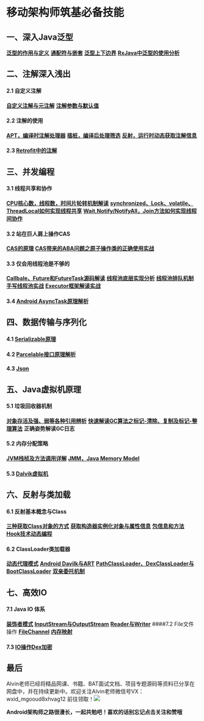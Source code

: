 # 移动架构师筑基必备技能

## 一、深入Java泛型
**[泛型的作用与定义](https://www.jianshu.com/p/c948329ebbf9)**
**[通配符与嵌套](https://www.jianshu.com/p/c948329ebbf9)**
**[泛型上下边界](https://www.jianshu.com/p/c948329ebbf9)**
**[RxJava中泛型的使用分析](https://www.jianshu.com/p/c948329ebbf9)**

## 二、注解深入浅出
#### 2.1 自定义注解
**[自定义注解与元注解](https://www.jianshu.com/p/2c103419ceb0)**
**[注解参数与默认值](https://www.jianshu.com/p/2c103419ceb0)**
#### 2.2 注解的使用
**[APT，编译时注解处理器](https://www.jianshu.com/p/929bdcd78e48)**
**[插桩，编译后处理筛选](https://www.jianshu.com/p/929bdcd78e48)**
**[反射，运行时动态获取注解信息](https://www.jianshu.com/p/929bdcd78e48)**
#### 2.3 **[Retrofit中的注解](https://www.jianshu.com/p/6ed4e2817c5c)**

## 三、并发编程
#### 3.1 线程共享和协作
**[CPU核心数，线程数，时间片轮转机制解读](https://www.jianshu.com/p/594ed18205dc)**
**[synchronized、Lock、volatile、ThreadLocal如何实现线程共享](https://www.jianshu.com/p/594ed18205dc)**
**[Wait,Notify/NotifyAll，Join方法如何实现线程间协作](https://www.jianshu.com/p/594ed18205dc)**
#### 3.2 站在巨人肩上操作CAS
**[CAS的原理](https://www.jianshu.com/p/621641252d1c)**
**[CAS带来的ABA问题之原子操作类的正确使用实战](https://www.jianshu.com/p/621641252d1c)**
#### 3.3 仅会用线程池是不够的
**[Callbale、Future和FutureTask源码解读](https://www.jianshu.com/p/64aedac0a9e3)**
**[线程池底层实现分析](https://www.jianshu.com/p/64aedac0a9e3)**
**[线程池排队机制](https://www.jianshu.com/p/64aedac0a9e3)**
**[手写线程池实战](https://www.jianshu.com/p/64aedac0a9e3)**
**[Executor框架解读实战](https://www.jianshu.com/p/64aedac0a9e3)**
#### 3.4 [Android AsyncTask原理解析](https://www.jianshu.com/p/a182f44aca86)
	
## 四、数据传输与序列化
#### 4.1 [Serializable原理](https://www.jianshu.com/p/6d9ceef3d406)
#### 4.2 [Parcelable接口原理解析](https://www.jianshu.com/p/6d9ceef3d406)
#### 4.3 [Json](https://www.jianshu.com/p/6d9ceef3d406)

## 五、Java虚拟机原理
#### 5.1 垃圾回收器机制
**[对象存活及强、弱等各种引用辨析](https://www.jianshu.com/p/3549ecce84ac)**
**[快速解读GC算法之标记-清除、复制及标记-整理算法](https://www.jianshu.com/p/3549ecce84ac)**
**正确姿势解读GC日志**
#### 5.2 内存分配策略
**[JVM栈桢及方法调用详解](https://www.jianshu.com/p/bf12972c6d7e)**
**[JMM，Java Memory Model](https://www.jianshu.com/p/bf12972c6d7e)**

#### 5.3 [Dalvik虚拟机](https://www.jianshu.com/p/f29c04a81225)

## 六、反射与类加载
#### 6.1 反射基本概念与Class
**[三种获取Class对象的方式](https://www.jianshu.com/p/b9bbdad4f6bf)**
**[获取构造器实例化对象与属性信息](https://www.jianshu.com/p/b9bbdad4f6bf)**
**[包信息和方法](https://www.jianshu.com/p/b9bbdad4f6bf)**
**[Hook技术动态编程](https://www.jianshu.com/p/b9bbdad4f6bf)**
#### 6.2 ClassLoader类加载器
**[动态代理模式](https://www.jianshu.com/p/0a18205df207)**
**[Android Davilk与ART](https://www.jianshu.com/p/0a18205df207)**
**[PathClassLoader、DexClassLoader与BootClassLoader](https://www.jianshu.com/p/0a18205df207)**
**[双亲委托机制](https://www.jianshu.com/p/0a18205df207)**

## 七、高效IO
#### 7.1 Java IO 体系
**[装饰者模式](https://www.jianshu.com/p/e3bc9030d36e)**
**[InputStream与OutputStream](https://www.jianshu.com/p/e3bc9030d36e)**
**[Reader与Writer](https://www.jianshu.com/p/e3bc9030d36e)**
####7.2 File文件操作
**[FileChannel](https://www.jianshu.com/p/48f02c13fd11)**
**[内存映射](https://www.jianshu.com/p/48f02c13fd11)**
#### 7.3 [IO操作Dex加密](https://www.jianshu.com/p/259378f8498c)
## 最后
Alvin老师已经将精品网课、书籍、BAT面试文档、项目专题源码等资料已分享在网盘中，并在持续更新中。欢迎关注Alvin老师微信号VX：wxid_mgooud8xhvag12 前往领取！![](https://upload-images.jianshu.io/upload_images/19956127-6631004a1e2bfc30.jpg?imageMogr2/auto-orient/strip%7CimageView2/2/w/1240)

**Android架构师之路很漫长，一起共勉吧！喜欢的话别忘记点击关注和赞哦**

